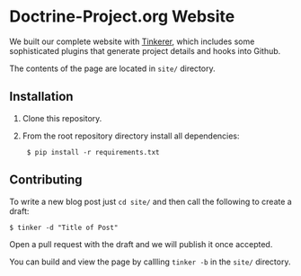 # Doctrine-Project.org Website

We built our complete website with [Tinkerer](http://tinkerer.me), which includes some sophisticated
plugins that generate project details and hooks into Github.

The contents of the page are located in `site/` directory.

## Installation

1. Clone this repository.
2. From the root repository directory install all dependencies:

        $ pip install -r requirements.txt

## Contributing

To write a new blog post just `cd site/` and then call the following to create a draft:

    $ tinker -d "Title of Post"

Open a pull request with the draft and we will publish it once accepted.

You can build and view the page by callling `tinker -b` in the `site/` directory.
